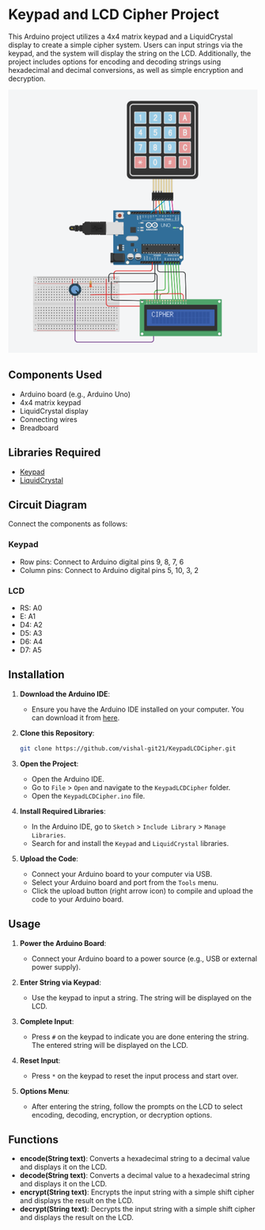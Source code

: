 # Keypad and LCD Cipher Project

This Arduino project utilizes a 4x4 matrix keypad and a LiquidCrystal display to create a simple cipher system. Users can input strings via the keypad, and the system will display the string on the LCD. Additionally, the project includes options for encoding and decoding strings using hexadecimal and decimal conversions, as well as simple encryption and decryption.


![Alt text](Diagram.png)


## Components Used

- Arduino board (e.g., Arduino Uno)
- 4x4 matrix keypad
- LiquidCrystal display
- Connecting wires
- Breadboard

## Libraries Required

- [Keypad](https://playground.arduino.cc/Code/Keypad)
- [LiquidCrystal](https://www.arduino.cc/en/Reference/LiquidCrystal)

## Circuit Diagram

Connect the components as follows:

### Keypad

- Row pins: Connect to Arduino digital pins 9, 8, 7, 6
- Column pins: Connect to Arduino digital pins 5, 10, 3, 2

### LCD

- RS: A0
- E: A1
- D4: A2
- D5: A3
- D6: A4
- D7: A5

## Installation

1. **Download the Arduino IDE**:
   - Ensure you have the Arduino IDE installed on your computer. You can download it from [here](https://www.arduino.cc/en/software).

2. **Clone this Repository**:
   ```bash
   git clone https://github.com/vishal-git21/KeypadLCDCipher.git
   ```

3. **Open the Project**:
   - Open the Arduino IDE.
   - Go to `File` > `Open` and navigate to the `KeypadLCDCipher` folder.
   - Open the `KeypadLCDCipher.ino` file.

4. **Install Required Libraries**:
   - In the Arduino IDE, go to `Sketch` > `Include Library` > `Manage Libraries`.
   - Search for and install the `Keypad` and `LiquidCrystal` libraries.

5. **Upload the Code**:
   - Connect your Arduino board to your computer via USB.
   - Select your Arduino board and port from the `Tools` menu.
   - Click the upload button (right arrow icon) to compile and upload the code to your Arduino board.

## Usage

1. **Power the Arduino Board**:
   - Connect your Arduino board to a power source (e.g., USB or external power supply).

2. **Enter String via Keypad**:
   - Use the keypad to input a string. The string will be displayed on the LCD.

3. **Complete Input**:
   - Press `#` on the keypad to indicate you are done entering the string. The entered string will be displayed on the LCD.

4. **Reset Input**:
   - Press `*` on the keypad to reset the input process and start over.

5. **Options Menu**:
   - After entering the string, follow the prompts on the LCD to select encoding, decoding, encryption, or decryption options.

## Functions

- **encode(String text)**: Converts a hexadecimal string to a decimal value and displays it on the LCD.
- **decode(String text)**: Converts a decimal value to a hexadecimal string and displays it on the LCD.
- **encrypt(String text)**: Encrypts the input string with a simple shift cipher and displays the result on the LCD.
- **decrypt(String text)**: Decrypts the input string with a simple shift cipher and displays the result on the LCD.

